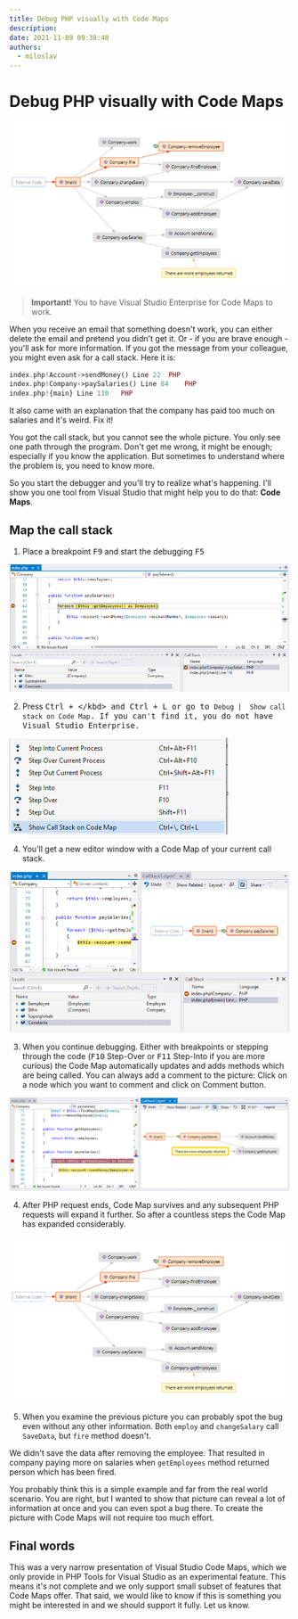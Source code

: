 ```yaml
---
title: Debug PHP visually with Code Maps
description: 
date: 2021-11-09 09:38:40
authors:
  - miloslav
---
```


# Debug PHP visually with Code Maps

![Cover Image](imgs/removeEmployee.png)

> **Important!** You to have Visual Studio Enterprise for Code Maps to work.

<!-- more -->

When you receive an email that something doesn't work, you can either delete the email and pretend you didn't get it. Or - if you are brave enough - you'll ask for more information. If you got the message from your colleague, you might even ask for a call stack. Here it is:

```php
index.php!Account->sendMoney() Line 22	PHP
index.php!Company->paySalaries() Line 84	PHP
index.php!{main} Line 110	PHP
```

It also came with an explanation that the company has paid too much on salaries and it's weird. Fix it!

You got the call stack, but you cannot see the whole picture. You only see one path through the program. Don't get me wrong, it might be enough; especially if you know the application. But sometimes to understand where the problem is, you need to know more.

So you start the debugger and you'll try to realize what's happening. I'll show you one tool from Visual Studio that might help you to do that: **Code Maps**.

## Map the call stack

1. Place a breakpoint <kbd>F9</kbd> and start the debugging <kbd>F5</kbd>

![Application is paused on breakpoint](imgs/breakpoint.png)

2. Press <kbd>Ctrl + \</kbd> and <kbd>Ctrl + L</kbd> or go to `Debug |  Show call stack on Code Map`. If you can't find it, you do not have Visual Studio Enterprise.

![Show call stack on Code Map Command](imgs/show-callstack-on-codemap.png)

4. You'll get a new editor window with a Code Map of your current call stack.

![Current call stack on code map](imgs/codemap1.png)

3. When you continue debugging. Either with breakpoints or stepping through the code (<kbd>F10</kbd> Step-Over or <kbd>F11</kbd> Step-Into if you are more curious) the Code Map automatically updates and adds methods which are being called. You can always add a comment to the picture: Click on a node which you want to comment and click on Comment button.

![Current call stack on code map with comment](imgs/codemap2-with-comment.png)

4. After PHP request ends, Code Map survives and any subsequent PHP requests will expand it further.  So after a countless steps the Code Map has expanded considerably. 

![Code map with multiple methods](imgs/big-codemap.png)

5. When you examine the previous picture you can probably spot the bug even without any other information. Both `employ` and `changeSalary` call `SaveData`, but `fire` method doesn't. 

  We didn't save the data after removing the employee. That resulted in company paying more on salaries when `getEmployees` method returned person which has been fired.

You probably think this is a simple example and far from the real world scenario. You are right, but I wanted to show that picture can reveal a lot of information at once and you can even spot a bug there. To create the picture with Code Maps will not require too much effort.

## Final words

This was a very narrow presentation of Visual Studio Code Maps, which we only provide in PHP Tools for Visual Studio as an experimental feature. This means it's not complete and we only support small subset of features that Code Maps offer. That said, we would like to know if this is something you might be interested in and we should support it fully. Let us know.
